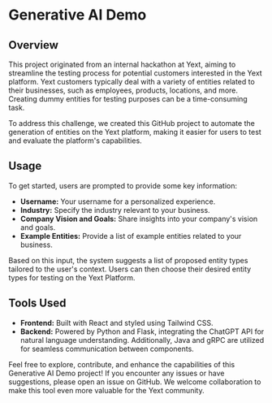 # Generative AI Demo

## Overview

This project originated from an internal hackathon at Yext, aiming to streamline the testing process for potential customers interested in the Yext platform. Yext customers typically deal with a variety of entities related to their businesses, such as employees, products, locations, and more. Creating dummy entities for testing purposes can be a time-consuming task.

To address this challenge, we created this GitHub project to automate the generation of entities on the Yext platform, making it easier for users to test and evaluate the platform's capabilities.

## Usage

To get started, users are prompted to provide some key information:

- **Username:** Your username for a personalized experience.
- **Industry:** Specify the industry relevant to your business.
- **Company Vision and Goals:** Share insights into your company's vision and goals.
- **Example Entities:** Provide a list of example entities related to your business.

Based on this input, the system suggests a list of proposed entity types tailored to the user's context. Users can then choose their desired entity types for testing on the Yext Platform.

## Tools Used

- **Frontend:** Built with React and styled using Tailwind CSS.
- **Backend:** Powered by Python and Flask, integrating the ChatGPT API for natural language understanding. Additionally, Java and gRPC are utilized for seamless communication between components.

Feel free to explore, contribute, and enhance the capabilities of this Generative AI Demo project! If you encounter any issues or have suggestions, please open an issue on GitHub. We welcome collaboration to make this tool even more valuable for the Yext community.
